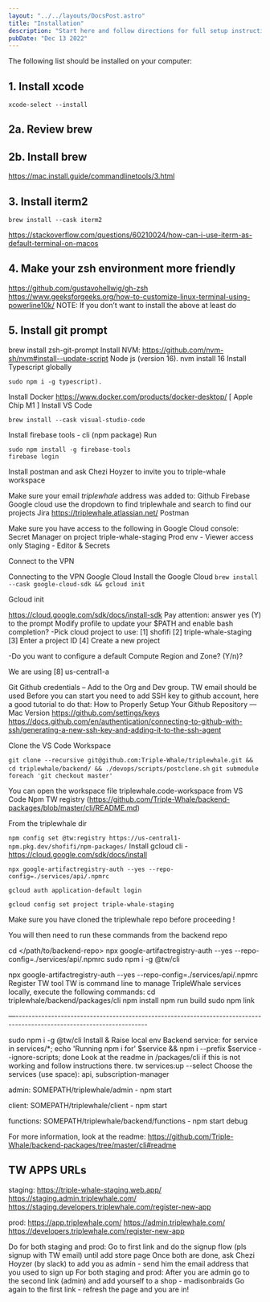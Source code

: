 ```yaml
---
layout: "../../layouts/DocsPost.astro"
title: "Installation"
description: "Start here and follow directions for full setup instructions"
pubDate: "Dec 13 2022"
---
```


The following list should be installed on your computer:

## 1. Install xcode 
```
xcode-select --install
```
## 2a.	Review brew
## 2b.	Install brew 
https://mac.install.guide/commandlinetools/3.html
## 3.	Install iterm2
```
brew install --cask iterm2
```
https://stackoverflow.com/questions/60210024/how-can-i-use-iterm-as-default-terminal-on-macos
## 4. Make your zsh environment more friendly
https://github.com/gustavohellwig/gh-zsh
https://www.geeksforgeeks.org/how-to-customize-linux-terminal-using-powerline10k/
NOTE: If you don’t want to install the above at least do
## 5.	Install git prompt 
brew install zsh-git-prompt
Install NVM: https://github.com/nvm-sh/nvm#install--update-script
Node js (version 16).
nvm install 16
Install Typescript globally 
```
sudo npm i -g typescript).
```
Install Docker
https://www.docker.com/products/docker-desktop/ [ Apple Chip M1 ]
Install VS Code 
```
brew install --cask visual-studio-code
```
Install firebase tools - cli (npm package)
Run 
```
sudo npm install -g firebase-tools
firebase login
```
 
Install postman and ask Chezi Hoyzer to invite you to triple-whale workspace
 
Make sure your email *triplewhale* address was added to:
Github
Firebase
Google cloud use the dropdown to find triplewhale and search to find our projects
Jira https://triplewhale.atlassian.net/
Postman
 
Make sure you have access to the following in Google Cloud console:
Secret Manager on project triple-whale-staging
Prod env - Viewer access only
Staging - Editor & Secrets


Connect to the VPN

Connecting to the VPN
Google Cloud
Install the Google Cloud
`brew install --cask google-cloud-sdk && gcloud init`
 
Gcloud init
 
https://cloud.google.com/sdk/docs/install-sdk
Pay attention:
answer yes (Y) to the prompt Modify profile to update your $PATH and enable bash completion? 
-Pick cloud project to use: 
 [1] shofifi
 [2] triple-whale-staging
 [3] Enter a project ID
 [4] Create a new project
 
-Do you want to configure a default Compute Region and Zone? (Y/n)?  
 
We are using [8] us-central1-a
 
Git
Github credentials – Add to the Org and Dev group. TW email should be used
Before you can start you need to add SSH key to github account, here a good tutorial to do that: How to Properly Setup Your Github Repository — Mac Version
https://github.com/settings/keys
https://docs.github.com/en/authentication/connecting-to-github-with-ssh/generating-a-new-ssh-key-and-adding-it-to-the-ssh-agent
 
 
Clone the VS Code Workspace

`git clone --recursive git@github.com:Triple-Whale/triplewhale.git && cd triplewhale/backend/ && ./devops/scripts/postclone.sh`
`git submodule foreach 'git checkout master'`
 
You can open the workspace file triplewhale.code-workspace from VS Code
Npm TW registry
(https://github.com/Triple-Whale/backend-packages/blob/master/cli/README.md) 

From the triplewhale dir

`npm config set @tw:registry https://us-central1-npm.pkg.dev/shofifi/npm-packages/`
Install gcloud cli - https://cloud.google.com/sdk/docs/install
```
npx google-artifactregistry-auth --yes --repo-config=./services/api/.npmrc
```

`gcloud auth application-default login`

`gcloud config set project triple-whale-staging`

Make sure you have cloned the triplewhale repo before proceeding !

You will then need to run these commands from the backend repo

cd </path/to/backend-repo>
npx google-artifactregistry-auth --yes --repo-config=./services/api/.npmrc
sudo npm i -g @tw/cli


 
npx google-artifactregistry-auth --yes --repo-config=./services/api/.npmrc
Register TW tool
TW is command line to manage TripleWhale services locally, execute the following commands:
cd triplewhale/backend/packages/cli
npm install
npm run build
sudo npm link

—-----------------------------------------------------------------------------------------------------------------------


sudo npm i -g @tw/cli
Install & Raise local env
Backend service:
for service in services/*;
echo 'Running npm i for' $service &&  npm i --prefix $service --ignore-scripts; 
done
Look at the readme in /packages/cli if this is not working and follow instructions there.
tw services:up --select 
Choose the services (use space): api, subscription-manager
 
admin:
SOMEPATH/triplewhale/admin - npm start

client:
SOMEPATH/triplewhale/client - npm start

functions:
SOMEPATH/triplewhale/backend/functions - npm start debug
 
For more information, look at the readme: https://github.com/Triple-Whale/backend-packages/tree/master/cli#readme 

## TW APPS URLs

staging:
https://triple-whale-staging.web.app/
https://staging.admin.triplewhale.com/
https://staging.developers.triplewhale.com/register-new-app 
 
prod:
https://app.triplewhale.com/ 
https://admin.triplewhale.com/ 
https://developers.triplewhale.com/register-new-app 
 
 
Do for both staging and prod: Go to first link and do the signup flow (pls signup with TW email)
 until add store page
Once both are done, ask Chezi Hoyzer (by slack) to add you as admin - send him the email address that you used to sign up
For both staging and prod: After you are admin go to the second link (admin) and add yourself to a shop - madisonbraids
Go again to the first link - refresh the page and you are in! 
